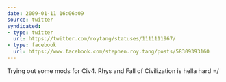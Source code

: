 ```yaml
---
date: 2009-01-11 16:06:09
source: twitter
syndicated:
- type: twitter
  url: https://twitter.com/roytang/statuses/1111111967/
- type: facebook
  url: https://www.facebook.com/stephen.roy.tang/posts/58309393160
---
```


Trying out some mods for Civ4. Rhys and Fall of Civilization is hella hard =/